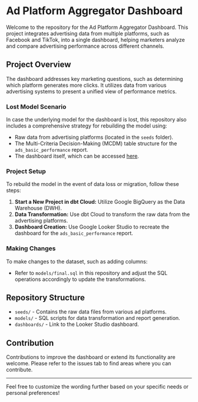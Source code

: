 # Ad Platform Aggregator Dashboard

Welcome to the repository for the Ad Platform Aggregator Dashboard. This project integrates advertising data from multiple platforms, such as Facebook and TikTok, into a single dashboard, helping marketers analyze and compare advertising performance across different channels.

## Project Overview

The dashboard addresses key marketing questions, such as determining which platform generates more clicks. It utilizes data from various advertising systems to present a unified view of performance metrics.

### Lost Model Scenario

In case the underlying model for the dashboard is lost, this repository also includes a comprehensive strategy for rebuilding the model using:

- Raw data from advertising platforms (located in the `seeds` folder).
- The Multi-Criteria Decision-Making (MCDM) table structure for the `ads_basic_performance` report.
- The dashboard itself, which can be accessed [here](https://lookerstudio.google.com/s/jUxV2KMA2BU).

### Project Setup

To rebuild the model in the event of data loss or migration, follow these steps:

1. **Start a New Project in dbt Cloud:** Utilize Google BigQuery as the Data Warehouse (DWH).
2. **Data Transformation:** Use dbt Cloud to transform the raw data from the advertising platforms.
3. **Dashboard Creation:** Use Google Looker Studio to recreate the dashboard for the `ads_basic_performance` report.

### Making Changes

To make changes to the dataset, such as adding columns:
- Refer to `models/final.sql` in this repository and adjust the SQL operations accordingly to update the transformations.

## Repository Structure

- `seeds/` - Contains the raw data files from various ad platforms.
- `models/` - SQL scripts for data transformation and report generation.
- `dashboards/` - Link to the Looker Studio dashboard.

## Contribution

Contributions to improve the dashboard or extend its functionality are welcome. Please refer to the issues tab to find areas where you can contribute.

---

Feel free to customize the wording further based on your specific needs or personal preferences!
